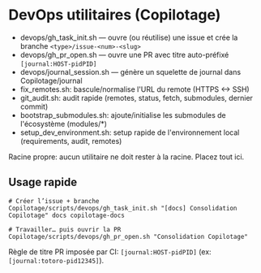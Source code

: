 # DevOps utilitaires (Copilotage)

- devops/gh_task_init.sh — ouvre (ou réutilise) une issue et crée la branche `<type>/issue-<num>-<slug>`
- devops/gh_pr_open.sh — ouvre une PR avec titre auto-préfixé `[journal:HOST-pidPID]`
- devops/journal_session.sh — génère un squelette de journal dans Copilotage/journal
- fix_remotes.sh: bascule/normalise l'URL du remote (HTTPS <-> SSH)
- git_audit.sh: audit rapide (remotes, status, fetch, submodules, dernier commit)
- bootstrap_submodules.sh: ajoute/initialise les submodules de l'écosystème (modules/*)
- setup_dev_environment.sh: setup rapide de l'environnement local (requirements, audit, remotes)

Racine propre: aucun utilitaire ne doit rester à la racine. Placez tout ici.

## Usage rapide

```
# Créer l’issue + branche
Copilotage/scripts/devops/gh_task_init.sh "[docs] Consolidation Copilotage" docs copilotage-docs

# Travailler… puis ouvrir la PR
Copilotage/scripts/devops/gh_pr_open.sh "Consolidation Copilotage"
```

Règle de titre PR imposée par CI: `[journal:HOST-pidPID]` (ex: `[journal:totoro-pid12345]`).